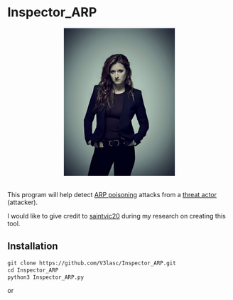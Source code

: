 <h1>Inspector_ARP</h1>

<div align='center'>
  <img width='250' src='Dom_DiPierro.jpg' alt='Dominique "Dom" DiPierro'>
</div>

<br>

This program will help detect <a href='https://www.imperva.com/learn/application-security/arp-spoofing/'>ARP poisoning</a> attacks from a <a href='https://www.proofpoint.com/us/threat-reference/threat-actor'>threat actor</a> (attacker).

I would like to give credit to <a href='https://github.com/saintvic20/ARP-SPOOF-DETECTOR'>saintvic20</a> during my research on creating this tool.

<h2>Installation</h2>

```
git clone https://github.com/V3lasc/Inspector_ARP.git
cd Inspector_ARP
python3 Inspector_ARP.py
```
or
